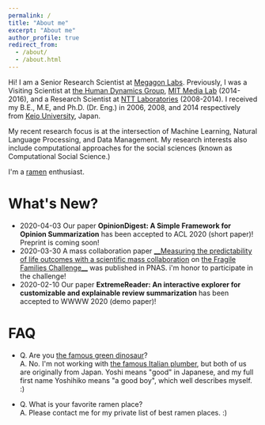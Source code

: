 ```yaml
---
permalink: /
title: "About me"
excerpt: "About me"
author_profile: true
redirect_from: 
  - /about/
  - /about.html
---
```


Hi! I am a Senior Research Scientist at [Megagon Labs](https://megagon.ai). 
Previously, I was a Visiting Scientist at [the Human Dynamics Group](https://www.media.mit.edu/groups/human-dynamics/overview/), [MIT Media Lab](https://www.media.mit.edu/) (2014-2016), 
and a Research Scientist at [NTT Laboratories](https://www.ntt.co.jp/RD/e/index.html) (2008-2014). I received my B.E., M.E, and Ph.D. (Dr. Eng.) in 2006, 2008, and 2014 respectively from [Keio University](https://www.keio.ac.jp/en/), Japan.

My recent research focus is at the intersection of Machine Learning, Natural Language Processing, and Data Management.
My research interests also include computational approaches for the social sciences (known as Computational Social Science.)

I'm a [ramen](https://en.wikipedia.org/wiki/Ramen) enthusiast.


What's New?
======
- 2020-04-03 Our paper __OpinionDigest: A Simple Framework for Opinion Summarization__ has been accepted to ACL 2020 (short paper)!  
Preprint is coming soon!
- 2020-03-30 A mass collaboration paper [__Measuring the predictability of life outcomes with a scientific mass collaboration](https://www.pnas.org/content/early/2020/03/24/1915006117.short) on [the Fragile Families Challenge__](https://www.fragilefamilieschallenge.org/) was published in PNAS. i'm honor to participate in the challenge! 
- 2020-02-10 Our paper __ExtremeReader: An interactive explorer for customizable and explainable review summarization__ has been accepted to WWWW 2020 (demo paper)!


FAQ
======
- Q. Are you [the famous green dinosaur](https://en.wikipedia.org/wiki/Yoshi)?  
A. No. I'm not working with [the famous Italian plumber](https://en.wikipedia.org/wiki/Mario), 
but both of us are originally from Japan. Yoshi means "good" in Japanese, and my full first name Yoshihiko means "a good boy", 
which well describes myself. :)

- Q. What is your favorite ramen place?  
A. Please contact me for my private list of best ramen places. :)


